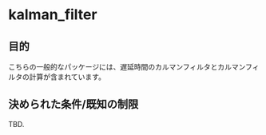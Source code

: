 # kalman_filter

## 目的

こちらの一般的なパッケージには、遅延時間のカルマンフィルタとカルマンフィルタの計算が含まれています。

## 決められた条件/既知の制限

TBD.

